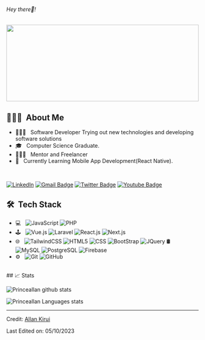 <h6> Hey there👋!</h6>
<p align="center">
  <img src="https://github.com/Princeallan/Princeallan/assets/15101201/e454cce3-0cb3-49ef-8bce-db8871ea3378" height="200" width="100%"/>
</p>

## 👨🏻‍💻 &nbsp;About Me 

- 👨🏻‍💻 &nbsp; Software Developer Trying out new technologies and developing software solutions
- 🎓 &nbsp; Computer Science Graduate.
- 👨🏻‍💻 &nbsp; Mentor and Freelancer 
- 💼 &nbsp; Currently Learning Mobile App Development(React Native).

<br>

[![LinkedIn](https://img.shields.io/badge/-Allan%20Kirui-blue?style=plastic&logo=linkedin&logoColor=white&link=https://www.linkedin.com/in/allan-kirui-3bb683b8/)](https://www.linkedin.com/in/allan-kirui-3bb683b8/)
[![Gmail Badge](https://img.shields.io/badge/-allankirui57@gmail.com-c14438?style=flat-square&logo=Gmail&logoColor=white&link=mailto:allankirui57@gmail.com)](mailto:allankirui57@gmail.com)
[![Twitter Badge](https://img.shields.io/badge/-@PrinceAllan5-1ca0f1?style=flat-square&labelColor=1ca0f1&logo=twitter&logoColor=white&link=https://twitter.com/PrinceAllan5)](https://twitter.com/PrinceAllan5)
[![Youtube Badge](https://img.shields.io/badge/-@Pynade-CD201F?style=flat-square&labelColor=CD201F&logo=youtube&logoColor=white&link=https://youtube.com/@pynade)](https://youtube.com/@pynade)

## 🛠 &nbsp;Tech Stack

 - 💻 &nbsp;
  ![JavaScript](https://img.shields.io/badge/-JavaScript-333333?style=flat&logo=javascript)
  ![PHP](https://img.shields.io/badge/-PHP-333333?style=flat&logo=php)
 - 🕹️ &nbsp;
  ![Vue.js](https://img.shields.io/badge/-Vue.js-333333?style=flat&logo=vue.js)
  ![Laravel](https://img.shields.io/badge/-Laravel-333333?style=flat&logo=laravel)
  ![React.js](https://img.shields.io/badge/-React.js-333333?style=flat&logo=react)
  ![Next.js](https://img.shields.io/badge/-Next.js-333333?style=flat&logo=next.js)
 - 🌐 &nbsp;
  ![TailwindCSS](https://img.shields.io/badge/-TailwindCSS-333333?style=flat&logo=tailwindcss)
  ![HTML5](https://img.shields.io/badge/-HTML5-333333?style=flat&logo=HTML5)
  ![CSS](https://img.shields.io/badge/-CSS-333333?style=flat&logo=CSS3&logoColor=1572B6)
  ![BootStrap](https://img.shields.io/badge/-BootStrap-333333?style=flat&logo=bootstrap&logoColor=1572B6)
  ![JQuery](https://img.shields.io/badge/-JQuery-333333?style=flat&logo=jquery)
🛢 &nbsp;
  ![MySQL](https://img.shields.io/badge/-MySQL-333333?style=flat&logo=mysql)
  ![PostgreSQL](https://img.shields.io/badge/-PostgreSQL-333333?style=flat&logo=postgresql)
  ![Firebase](https://img.shields.io/badge/-Firebase-333333?style=flat&logo=firebase)
 - ⚙️ &nbsp;
  ![Git](https://img.shields.io/badge/-Git-333333?style=flat&logo=git)
  ![GitHub](https://img.shields.io/badge/-GitHub-333333?style=flat&logo=github)

<br/>
## 📈 Stats

![Princeallan github stats](https://github-readme-stats-sigma-five.vercel.app/api?username=princeallan&hide=["issues"]&show_icons=true&line_height=30)

![Princeallan Languages stats](https://github-readme-stats-sigma-five.vercel.app/api/top-langs/?username=princeallan&theme=buefy&layout=compact&langs_count=10)

----
Credit: [Allan Kirui](https://github.com/princeallan)

Last Edited on: 05/10/2023


<!--
**princeallan/princeallan** is a ✨ _special_ ✨ repository because its `README.md` (this file) appears on your GitHub profile.

Here are some ideas to get you started:

- 🔭 I’m currently working on ...
- 🌱 I’m currently learning ...
- 👯 I’m looking to collaborate on ...
- 🤔 I’m looking for help with ...
- 💬 Ask me about ...
- 📫 How to reach me: ...
- 😄 Pronouns: ...
- ⚡ Fun fact: ...
-->
